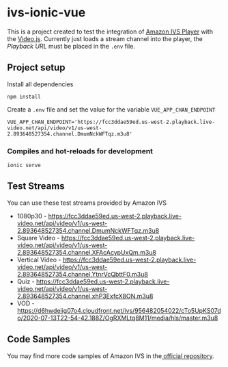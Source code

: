 # ivs-ionic-vue

This is a project created to test the integration of [Amazon IVS Player](https://docs.aws.amazon.com/ivs/latest/userguide/player.html) with the [Video.js](https://videojs.com/). Currently just loads a stream channel into the player, the _Playback URL_ must be placed in the `.env` file.

## Project setup

Install all dependencies

```
npm install
```

Create a `.env` file and set the value for the variable `VUE_APP_CHAN_ENDPOINT`

```
VUE_APP_CHAN_ENDPOINT='https://fcc3ddae59ed.us-west-2.playback.live-video.net/api/video/v1/us-west-2.893648527354.channel.DmumNckWFTqz.m3u8'
```

### Compiles and hot-reloads for development

```
ionic serve
```

## Test Streams

You can use these test streams provided by Amazon IVS

- 1080p30 - https://fcc3ddae59ed.us-west-2.playback.live-video.net/api/video/v1/us-west-2.893648527354.channel.DmumNckWFTqz.m3u8
- Square Video - https://fcc3ddae59ed.us-west-2.playback.live-video.net/api/video/v1/us-west-2.893648527354.channel.XFAcAcypUxQm.m3u8
- Vertical Video - https://fcc3ddae59ed.us-west-2.playback.live-video.net/api/video/v1/us-west-2.893648527354.channel.YtnrVcQbttF0.m3u8
- Quiz - https://fcc3ddae59ed.us-west-2.playback.live-video.net/api/video/v1/us-west-2.893648527354.channel.xhP3ExfcX8ON.m3u8
- VOD - https://d6hwdeiig07o4.cloudfront.net/ivs/956482054022/cTo5UpKS07do/2020-07-13T22-54-42.188Z/OgRXMLtq8M11/media/hls/master.m3u8

## Code Samples

You may find more code samples of Amazon IVS in the[ official repository](https://github.com/aws-samples/amazon-ivs-player-web-sample).
